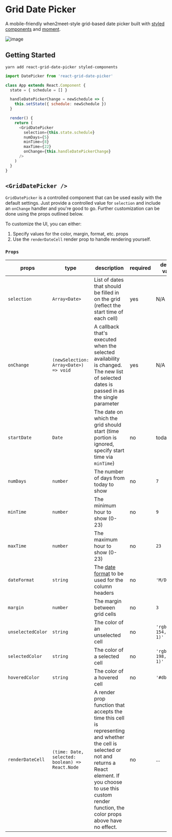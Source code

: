 # Grid Date Picker

A mobile-friendly when2meet-style grid-based date picker built with [styled components](https://github.com/styled-components/styled-components) and [moment](momentjs.com).

![image](https://image.ibb.co/jDKJBT/react_grid_date_picker.png)

## Getting Started

```
yarn add react-grid-date-picker styled-components
```

```js
import DatePicker from 'react-grid-date-picker'

class App extends React.Component {
  state = { schedule = [] }

  handleDatePickerChange = newSchedule => {
    this.setState({ schedule: newSchedule })
  }

  render() {
    return (
      <GridDatePicker
        selection={this.state.schedule}
        numDays={5}
        minTime={8}
        maxTime={22}
        onChange={this.handleDatePickerChange}
      />
    )
  }
}
```

## `<GridDatePicker />`

`GridDatePicker` is a controlled component that can be used easily with the default settings. Just provide a controlled value for `selection` and include an `onChange` handler and you're good to go. Further customization can be done using the props outlined below.

To customize the UI, you can either:
1. Specify values for the color, margin, format, etc. props
2. Use the `renderDateCell` render prop to handle rendering yourself.

### `Props`

| props | type | description |required | default value |
--- | --- | --- | --- | ---
`selection` | `Array<Date>` | List of dates that should be filled in on the grid (reflect the start time of each cell) | yes | N/A
`onChange` | `(newSelection: Array<Date>) => void` | A callback that's executed when the selected availability is changed. The new list of selected dates is passed in as the single parameter | yes | N/A
`startDate` | `Date` | The date on which the grid should start (time portion is ignored, specify start time via `minTime`) | no | today
`numDays` | `number` | The number of days from today to show | no | `7`
`minTime` | `number` | The minimum hour to show (0-23) | no | `9`
`maxTime` | `number` | The maximum hour to show (0-23) | no | `23`
`dateFormat` | `string` | The [date format](http://momentjs.com/docs/#/displaying/) to be used for the column headers | no | `'M/D'`
`margin` | `number` | The margin between grid cells | no | `3`
`unselectedColor` | `string` | The color of an unselected cell | no | `'rgba(89, 154, 242, 1)'`
`selectedColor` | `string` | The color of a selected cell | no | `'rgba(162, 198, 248, 1)'`
`hoveredColor` | `string` | The color of a hovered cell | no | `'#dbedff'`
`renderDateCell` | `(time: Date, selected: boolean) => React.Node` | A render prop function that accepts the time this cell is representing and whether the cell is selected or not and returns a React element. If you choose to use this custom render function, the color props above have no effect. | no | ...